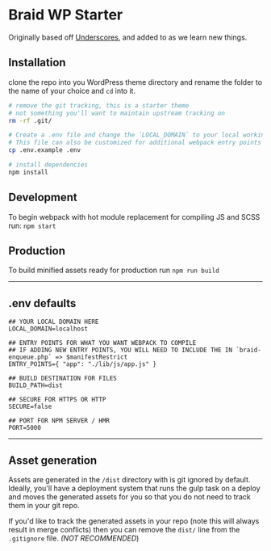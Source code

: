 # Braid WP Starter

Originally based off [Underscores](https://underscores.me/), and added to as we learn new things.

## Installation
clone the repo into you WordPress theme directory and rename the folder to the name of your choice and `cd` into it.

```bash
# remove the git tracking, this is a starter theme
# not something you'll want to maintain upstream tracking on
rm -rf .git/

# Create a .env file and change the `LOCAL_DOMAIN` to your local working domain
# This file can also be customized for additional webpack entry points
cp .env.example .env

# install dependencies
npm install
```

## Development
To begin webpack with hot module replacement for compiling JS and SCSS run: `npm start`

## Production
To build minified assets ready for production run  `npm run build`

---

## .env defaults
```
## YOUR LOCAL DOMAIN HERE
LOCAL_DOMAIN=localhost

## ENTRY POINTS FOR WHAT YOU WANT WEBPACK TO COMPILE
## IF ADDING NEW ENTRY POINTS, YOU WILL NEED TO INCLUDE THE IN `braid-enqueue.php` => $manifestRestrict
ENTRY_POINTS={ "app": "./lib/js/app.js" }

## BUILD DESTINATION FOR FILES
BUILD_PATH=dist

## SECURE FOR HTTPS OR HTTP
SECURE=false

## PORT FOR NPM SERVER / HMR
PORT=5000
```

---

## Asset generation

Assets are generated in the `/dist` directory with is git ignored by default. Ideally, you'll have a deployment system that runs the gulp task on a deploy and moves the generated assets for you so that you do not need to track them in your git repo.

If you'd like to track the generated assets in your repo (note this will always result in merge conflicts) then you can remove the `dist/` line from the `.gitignore` file. _(NOT RECOMMENDED_)
